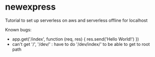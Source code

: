 
# newexpress
Tutorial to set up serverless on aws and serverless offline for localhost 

Known bugs:
  - app.get('/index', function (req, res) {
      res.send('Hello World!')
    })
   - can't get '/', '/dev/' : have to do '/dev/index/' to be able to get to root path
